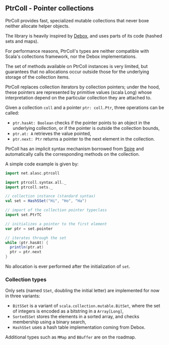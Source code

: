 ## PtrColl - Pointer collections

PtrColl provides fast, specialized mutable collections that never boxe neither
allocate helper objects.

The library is heavily inspired by [Debox](http://github.com/non/debox), and uses
parts of its code (hashed sets and maps).

For performance reasons, PtrColl's types are neither compatible with Scala's
collections framework, nor the Debox implementations.

The set of methods available on PtrColl instances is very limited, but guarantees
that no allocations occur outside those for the underlying storage of the collection
items.

PtrColl replaces collection iterators by collection pointers; under the hood, these
pointers are represented by primitive values (scala Long) whose interpretation
depend on the particular collection they are attached to.

Given a collection `coll` and a pointer `ptr: coll.Ptr`, three operations
can be called:

- `ptr.hasAt: Boolean` checks if the pointer points to an object in the
underlying collection, or if the pointer is outside the collection bounds,
- `ptr.at: A` retrieves the value pointed,
- `ptr.next: Ptr` returns a pointer to the next element in the collection.

PtrColl has an implicit syntax mechanism borrowed from
[Spire](http://github.com/non/spire) and automatically calls the corresponding
methods on the collection.

A simple code example is given by:

```scala
import net.alasc.ptrcoll

import ptrcoll.syntax.all._
import ptrcoll.sets._

// collection instance (standard syntax)
val set = HashSSet("Hi", "Ho", "Ha")

// import of the collection pointer typeclass
import set.PtrTC

// initializes a pointer to the first element
var ptr = set.pointer

// iterates through the set
while (ptr.hasAt) {
  println(ptr.at)
  ptr = ptr.next
}
```

No allocation is ever performed after the initialization of `set`.

### Collection types

Only sets (named `SSet`, doubling the initial letter) are implemented
for now in three variants:

- `BitSSet` is a variant of `scala.collection.mutable.BitSet`, where
the set of integers is encoded as a bitstring in a `Array[Long]`,
- `SortedSSet` stores the elements in a sorted array, and checks
  membership using a binary search,
- `HashSSet` uses a hash table implementation coming from Debox.

Additional types such as `MMap` and `BBuffer` are on the roadmap.
